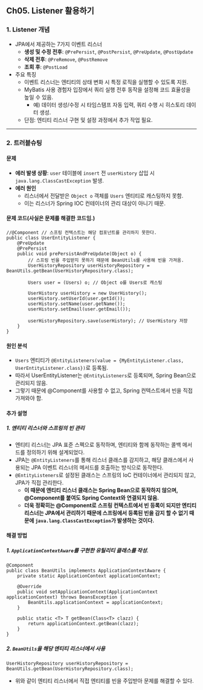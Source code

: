 ## Ch05. Listener 활용하기

### 1. Listener 개념
- JPA에서 제공하는 7가지 이벤트 리스너
  - **생성 및 수정 전후**: `@PrePersist`, `@PostPersist`, `@PreUpdate`, `@PostUpdate`
  - **삭제 전후**: `@PreRemove`, `@PostRemove`
  - **조회 후**: `@PostLoad`
- 주요 특징
  - 이벤트 리스너는 엔티티의 상태 변화 시 특정 로직을 실행할 수 있도록 지원.
  - MyBatis 사용 경험자 입장에서 쿼리 실행 전후 동작을 설정해 코드 효율성을 높일 수 있음.
    - 예) 데이터 생성/수정 시 타임스탬프 자동 입력, 쿼리 수행 시 히스토리 데이터 생성.
  - 단점: 엔티티 리스너 구현 및 설정 과정에서 추가 작업 필요.

---

### 2. 트러블슈팅
#### 문제
- **에러 발생 상황**: `user` 테이블에 `insert` 전 `userHistory` 삽입 시 `java.lang.ClassCastException` 발생.
- **에러 원인** 
  - 리스너에서 전달받은 `Object o` 객체를 `Users` 엔티티로 캐스팅하지 못함.
  - 이는 리스너가 Spring IOC 컨테이너의 관리 대상이 아니기 때문.

#### 문제 코드(사실은 문제를 해결한 코드임.)
```
//@Component // 스프링 컨텍스트는 해당 컴포넌트를 관리하지 못한다.
public class UserEntityListener {
    @PreUpdate
    @PrePersist
    public void prePersistAndPreUpdate(Object o) {
        // 스프링 빈을 주입받지 못하기 때문에 BeanUtils를 사용해 빈을 가져옴.
        UserHistoryRepository userHistoryRepository = BeanUtils.getBean(UserHistoryRepository.class);

        Users user = (Users) o; // Object o를 Users로 캐스팅

        UserHistory userHistory = new UserHistory();
        userHistory.setUserId(user.getId());
        userHistory.setName(user.getName());
        userHistory.setEmail(user.getEmail());

        userHistoryRepository.save(userHistory); // UserHistory 저장
    }
}
```
#### 원인 분석
- `Users` 엔티티가 `@EntityListeners(value = {MyEntityListener.class, UserEntityListener.class})`로 등록됨.
- 따라서 UserEntityListener는 `@EntityListeners`로 등록되며, Spring Bean으로 관리되지 않음.
- 그렇기 때문에 @Component를 사용할 수 없고, Spring 컨텍스트에서 빈을 직접 가져와야 함.

#### 추가 설명
##### 1. 엔티티 리스너와 스프링의 빈 관리
- 엔티티 리스너는 JPA 표준 스펙으로 동작하며, 엔티티와 함께 동작하는 콜백 메서드를 정의하기 위해 설계되었다.
- JPA는 `@EntityListeners`를 통해 리스너 클래스를 감지하고, 해당 클래스에서 사용되는 JPA 이벤트 리스너의 메서드를 호출하는 방식으로 동작한다.
- `@EntityListeners`로 설정된 클래스는 스프링의 IoC 컨테이너에서 관리되지 않고, JPA가 직접 관리한다.
  - **이 때문에 엔티티 리스너 클래스는 Spring Bean으로 동작하지 않으며, @Component를 붙여도 Spring Context와 연결되지 않음.**
  - **더욱 정확히는 @Component로 스프링 컨텍스트에서 빈 등록이 되지만 엔티티 리스너는 JPA에서 관리하기 때문에 스프링에서 등록된 빈을 감지 할 수 없기 때문에 `java.lang.ClassCastException`가 발생하는 것이다.**

#### 해결 방법
##### 1. `ApplicationContextAware`를 구현한 유틸리티 클래스를 작성.
```
@Component
public class BeanUtils implements ApplicationContextAware {
    private static ApplicationContext applicationContext;

    @Override
    public void setApplicationContext(ApplicationContext applicationContext) throws BeansException {
        BeanUtils.applicationContext = applicationContext;
    }

    public static <T> T getBean(Class<T> clazz) {
        return applicationContext.getBean(clazz);
    }
}
```
##### 2. `BeanUtils`을 해당 엔티티 리스너에서 사용
```
UserHistoryRepository userHistoryRepository = BeanUtils.getBean(UserHistoryRepository.class);
```
- 위와 같이 엔티티 리스너에서 직접 엔티티를 빈을 주입받아 문제를 해결할 수 있다.
